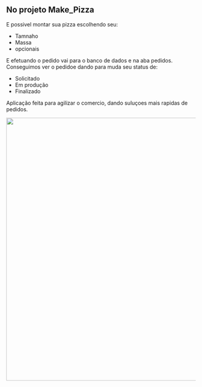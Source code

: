 ## No projeto Make_Pizza
E possivel montar sua pizza escolhendo seu:
- Tamnaho
- Massa
- opcionais

E efetuando o pedido vai para o banco de dados e na aba pedidos. Conseguimos ver o pedidoe dando para muda seu status de:

- Solicitado
- Em produção
- Finalizado

Aplicação feita para agilizar o comercio, dando suluçoes mais rapidas de pedidos.

<div align="center">
  <img src="https://user-images.githubusercontent.com/109709293/191350464-1a6c2853-a723-4897-b957-c25f405f4b62.gif" width="700px">
</div>
